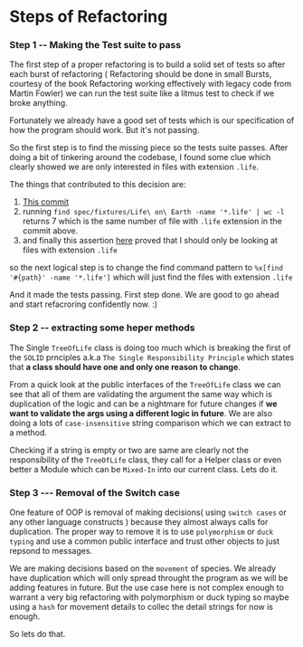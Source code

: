 # Steps of Refactoring

### Step 1 -- Making the Test suite to pass
The first step of a proper refactoring is to build a solid set of tests so after each burst of refactoring ( Refactoring should be done in small Bursts, courtesy of the book Refactoring working effectively with legacy code from Martin Fowler) we can run the test suite like a litmus test to check if we broke anything.

Fortunately we already have a good set of tests which is our specification of how the program should work. But it's not passing.

So the first step is to find the missing piece so the tests suite passes. After doing a bit of tinkering around the codebase, I found some clue which clearly showed we are only interested in files with extension ```.life```. 

The things that contributed to this decision are:

1. [This commit](https://github.com/joycse06/trike-refactoring-test/commit/304c2a02c495b98eb42677d07ecefcd02ea5ae57)    
2. running ```find spec/fixtures/Life\ on\ Earth -name '*.life' | wc -l``` returns 7 which is the same number of file with ```.life``` extension in the commit above.
3. and finally this assertion [here](https://github.com/joycse06/trike-refactoring-test/blob/master/spec/tree_of_life_spec.rb#L25) proved that I should only be looking at files with extension ```.life```

so the next logical step is to change the find command pattern to ```%x[find '#{path}' -name '*.life']``` which will just find the files with extension ```.life```

And it made the tests passing. First step done. We are good to go ahead and start refacroring confidently now. :)

### Step 2 -- extracting some heper methods

The Single ```TreeOfLife``` class is doing too much which is breaking the first of the ```SOLID``` prnciples a.k.a ```The Single Responsibility Principle``` which states that **a class should have one and only one reason to change**.

From a quick look at the public interfaces of the ```TreeOfLife``` class we can see that all of them are validating the argument the same way which is duplication of the logic and can be a nightmare for future changes if **we want to validate the args using a different logic in future**.
We are also doing a lots of ```case-insensitive``` string comparison which we can extract to a method.

Checking if a string is empty or two are same are clearly not the responsibility of the ```TreeOfLife``` class, they call for a Helper class or even better a Module which can be ```Mixed-In``` into our current class. Lets do it.


### Step 3 --- Removal of the Switch case
One feature of OOP is removal of making decisions( using ```switch cases``` or any other language constructs ) because they almost always calls for duplication. The proper way to remove it is to use ```polymorphism``` or ``` duck typing ``` and use a common public interface and trust other objects to just repsond to messages.

We are making decisions based on the ```movement``` of species. We already have duplication which will only spread throught the program as we will be adding features in future. But the use case here is not complex enough to warrant a very big refactoring with polymorphism or duck typing so maybe using a ```hash``` for movement details to collec the detail strings for now is enough.

So lets do that.




